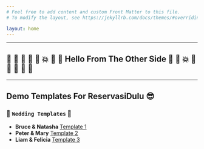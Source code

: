```yaml
---
# Feel free to add content and custom Front Matter to this file.
# To modify the layout, see https://jekyllrb.com/docs/themes/#overriding-theme-defaults

layout: home
---
```



---
## :star2: :star2: :star2: :star2: :star2: :collision: :tada: :tada: Hello From The Other Side :tada: :tada: :collision: :star2: :star2: :star2: :star2: :star2:
---


## Demo Templates For ReservasiDulu :sunglasses:

### :couple: `Wedding Templates` :wedding:
- **Bruce & Natasha** [Template 1](/wedding1/)
- **Peter & Mary** [Template 2](/wedding2/)
- **Liam & Felicia** [Template 3](/wedding3/)
